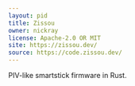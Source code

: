 ```yaml
---
layout: pid
title: Zissou
owner: nickray
license: Apache-2.0 OR MIT
site: https://zissou.dev/
source: https://code.zissou.dev/
---
```

PIV-like smartstick firmware in Rust.
